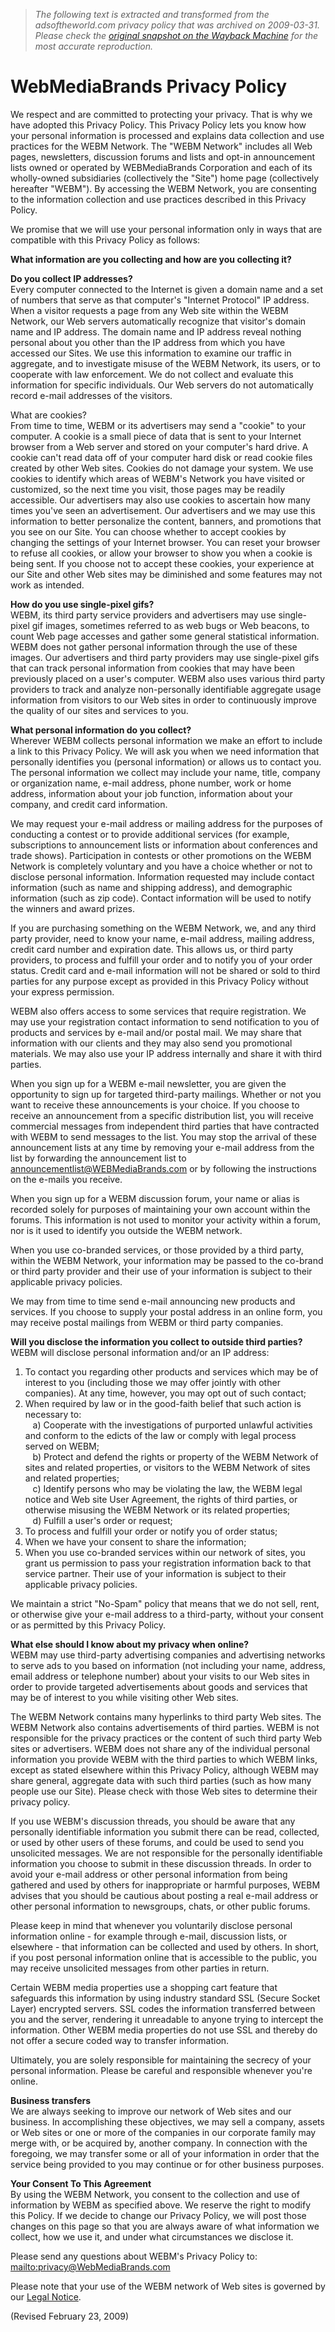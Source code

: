 > *The following text is extracted and transformed from the adsoftheworld.com privacy policy that was archived on 2009-03-31. Please check the [original snapshot on the Wayback Machine](https://web.archive.org/web/20090331233744id_/http%3A//www.webmediabrands.com/corporate/privacy/privacypolicy.html) for the most accurate reproduction.*

# WebMediaBrands Privacy Policy

We respect and are committed to protecting your privacy. That is why we have adopted this Privacy Policy. This Privacy Policy lets you know how your personal information is processed and explains data collection and use practices for the WEBM Network. The "WEBM Network" includes all Web pages, newsletters, discussion forums and lists and opt-in announcement lists owned or operated by WEBMediaBrands Corporation and each of its wholly-owned subsidiaries (collectively the "Site") home page (collectively hereafter "WEBM"). By accessing the WEBM Network, you are consenting to the information collection and use practices described in this Privacy Policy. 

We promise that we will use your personal information only in ways that are compatible with this Privacy Policy as follows: 

**What information are you collecting and how are you collecting it?**

**Do you collect IP addresses?**  
Every computer connected to the Internet is given a domain name and a set of numbers that serve as that computer's "Internet Protocol" IP address. When a visitor requests a page from any Web site within the WEBM Network, our Web servers automatically recognize that visitor's domain name and IP address. The domain name and IP address reveal nothing personal about you other than the IP address from which you have accessed our Sites. We use this information to examine our traffic in aggregate, and to investigate misuse of the WEBM Network, its users, or to cooperate with law enforcement. We do not collect and evaluate this information for specific individuals. Our Web servers do not automatically record e-mail addresses of the visitors. 

  
What are cookies?   
From time to time, WEBM or its advertisers may send a "cookie" to your computer. A cookie is a small piece of data that is sent to your Internet browser from a Web server and stored on your computer's hard drive. A cookie can't read data off of your computer hard disk or read cookie files created by other Web sites. Cookies do not damage your system. We use cookies to identify which areas of WEBM's Network you have visited or customized, so the next time you visit, those pages may be readily accessible. Our advertisers may also use cookies to ascertain how many times you've seen an advertisement. Our advertisers and we may use this information to better personalize the content, banners, and promotions that you see on our Site. You can choose whether to accept cookies by changing the settings of your Internet browser. You can reset your browser to refuse all cookies, or allow your browser to show you when a cookie is being sent. If you choose not to accept these cookies, your experience at our Site and other Web sites may be diminished and some features may not work as intended. 

**How do you use single-pixel gifs?**  
WEBM, its third party service providers and advertisers may use single-pixel gif images, sometimes referred to as web bugs or Web beacons, to count Web page accesses and gather some general statistical information. WEBM does not gather personal information through the use of these images. Our advertisers and third party providers may use single-pixel gifs that can track personal information from cookies that may have been previously placed on a user's computer. WEBM also uses various third party providers to track and analyze non-personally identifiable aggregate usage information from visitors to our Web sites in order to continuously improve the quality of our sites and services to you. 

**What personal information do you collect?**  
Wherever WEBM collects personal information we make an effort to include a link to this Privacy Policy. We will ask you when we need information that personally identifies you (personal information) or allows us to contact you. The personal information we collect may include your name, title, company or organization name, e-mail address, phone number, work or home address, information about your job function, information about your company, and credit card information. 

We may request your e-mail address or mailing address for the purposes of conducting a contest or to provide additional services (for example, subscriptions to announcement lists or information about conferences and trade shows). Participation in contests or other promotions on the WEBM Network is completely voluntary and you have a choice whether or not to disclose personal information. Information requested may include contact information (such as name and shipping address), and demographic information (such as zip code). Contact information will be used to notify the winners and award prizes. 

If you are purchasing something on the WEBM Network, we, and any third party provider, need to know your name, e-mail address, mailing address, credit card number and expiration date. This allows us, or third party providers, to process and fulfill your order and to notify you of your order status. Credit card and e-mail information will not be shared or sold to third parties for any purpose except as provided in this Privacy Policy without your express permission. 

WEBM also offers access to some services that require registration. We may use your registration contact information to send notification to you of products and services by e-mail and/or postal mail. We may share that information with our clients and they may also send you promotional materials. We may also use your IP address internally and share it with third parties. 

When you sign up for a WEBM e-mail newsletter, you are given the opportunity to sign up for targeted third-party mailings. Whether or not you want to receive these announcements is your choice. If you choose to receive an announcement from a specific distribution list, you will receive commercial messages from independent third parties that have contracted with WEBM to send messages to the list. You may stop the arrival of these announcement lists at any time by removing your e-mail address from the list by forwarding the announcement list to [announcementlist@WEBMediaBrands.com](mailto:announcementlist@WEBMediaBrands.com) or by following the instructions on the e-mails you receive. 

When you sign up for a WEBM discussion forum, your name or alias is recorded solely for purposes of maintaining your own account within the forums. This information is not used to monitor your activity within a forum, nor is it used to identify you outside the WEBM network. 

When you use co-branded services, or those provided by a third party, within the WEBM Network, your information may be passed to the co-brand or third party provider and their use of your information is subject to their applicable privacy policies. 

We may from time to time send e-mail announcing new products and services. If you choose to supply your postal address in an online form, you may receive postal mailings from WEBM or third party companies. 

**Will you disclose the information you collect to outside third parties?**  
WEBM will disclose personal information and/or an IP address: 

1) To contact you regarding other products and services which may be of interest to you (including those we may offer jointly with other companies). At any time, however, you may opt out of such contact;   
2) When required by law or in the good-faith belief that such action is necessary to:   
   a) Cooperate with the investigations of purported unlawful activities and conform to the edicts of the law or comply with legal process served on WEBM;   
   b) Protect and defend the rights or property of the WEBM Network of sites and related properties, or visitors to the WEBM Network of sites and related properties;   
   c) Identify persons who may be violating the law, the WEBM legal notice and Web site User Agreement, the rights of third parties, or otherwise misusing the WEBM Network or its related properties;   
   d) Fulfill a user's order or request;   
3) To process and fulfill your order or notify you of order status;   
4) When we have your consent to share the information;   
5) When you use co-branded services within our network of sites, you grant us permission to pass your registration information back to that service partner. Their use of your information is subject to their applicable privacy policies. 


We maintain a strict "No-Spam" policy that means that we do not sell, rent, or otherwise give your e-mail address to a third-party, without your consent or as permitted by this Privacy Policy. 

**What else should I know about my privacy when online?**  
WEBM may use third-party advertising companies and advertising networks to serve ads to you based on information (not including your name, address, email address or telephone number) about your visits to our Web sites in order to provide targeted advertisements about goods and services that may be of interest to you while visiting other Web sites. 

The WEBM Network contains many hyperlinks to third party Web sites. The WEBM Network also contains advertisements of third parties. WEBM is not responsible for the privacy practices or the content of such third party Web sites or advertisers. WEBM does not share any of the individual personal information you provide WEBM with the third parties to which WEBM links, except as stated elsewhere within this Privacy Policy, although WEBM may share general, aggregate data with such third parties (such as how many people use our Site). Please check with those Web sites to determine their privacy policy. 

If you use WEBM's discussion threads, you should be aware that any personally identifiable information you submit there can be read, collected, or used by other users of these forums, and could be used to send you unsolicited messages. We are not responsible for the personally identifiable information you choose to submit in these discussion threads. In order to avoid your e-mail address or other personal information from being gathered and used by others for inappropriate or harmful purposes, WEBM advises that you should be cautious about posting a real e-mail address or other personal information to newsgroups, chats, or other public forums. 

Please keep in mind that whenever you voluntarily disclose personal information online - for example through e-mail, discussion lists, or elsewhere - that information can be collected and used by others. In short, if you post personal information online that is accessible to the public, you may receive unsolicited messages from other parties in return. 

Certain WEBM media properties use a shopping cart feature that safeguards this information by using industry standard SSL (Secure Socket Layer) encrypted servers. SSL codes the information transferred between you and the server, rendering it unreadable to anyone trying to intercept the information. Other WEBM media properties do not use SSL and thereby do not offer a secure coded way to transfer information. 

Ultimately, you are solely responsible for maintaining the secrecy of your personal information. Please be careful and responsible whenever you're online. 

**Business transfers**  
We are always seeking to improve our network of Web sites and our business. In accomplishing these objectives, we may sell a company, assets or Web sites or one or more of the companies in our corporate family may merge with, or be acquired by, another company. In connection with the foregoing, we may transfer some or all of your information in order that the service being provided to you may continue or for other business purposes. 

**Your Consent To This Agreement**  
By using the WEBM Network, you consent to the collection and use of information by WEBM as specified above. We reserve the right to modify this Policy. If we decide to change our Privacy Policy, we will post those changes on this page so that you are always aware of what information we collect, how we use it, and under what circumstances we disclose it. 

Please send any questions about WEBM's Privacy Policy to: [mailto:privacy@WebMediaBrands.com](mailto:privacy@WebMediaBrands.com)

Please note that your use of the WEBM network of Web sites is governed by our [Legal Notice](http://www.webmediabrands.com/corporate/legal.html). 

(Revised February 23, 2009) 

